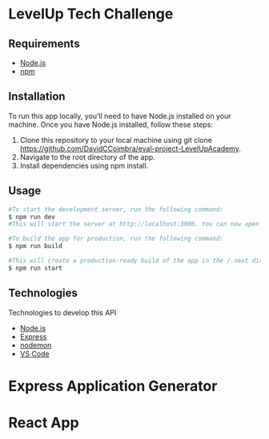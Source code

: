 # LevelUp Tech Challenge

## Requirements
- [Node.js](https://nodejs.org/en/)
- [npm](https://www.npmjs.com/)

## Installation
To run this app locally, you'll need to have Node.js installed on your machine. Once you have Node.js installed, follow these steps:

1. Clone this repository to your local machine using git clone https://github.com/DavidCCoimbra/eval-project-LevelUpAcademy.
2. Navigate to the root directory of the app.
3. Install dependencies using npm install.


## Usage
```bash
#To start the development server, run the following command:
$ npm run dev
#This will start the server at http://localhost:3000. You can now open this URL in your browser to see the app in action.

#To build the app for production, run the following command:
$ npm run build

#This will create a production-ready build of the app in the /.next directory. You can then start the production server using:
$ npm run start
```
## Technologies

Technologies to develop this API

- [Node.js](https://nodejs.org/en/)
- [Express](https://expressjs.com/)
- [nodemon](https://nodemon.io/)
- [VS Code](https://code.visualstudio.com/)

# Express Application Generator
# React App